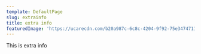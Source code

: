 ```yaml
---
template: DefaultPage
slug: extrainfo
title: extra info
featuredImage: 'https://ucarecdn.com/b20a987c-6c8c-4204-9f92-75e347471107/'
---
```

This is extra info

